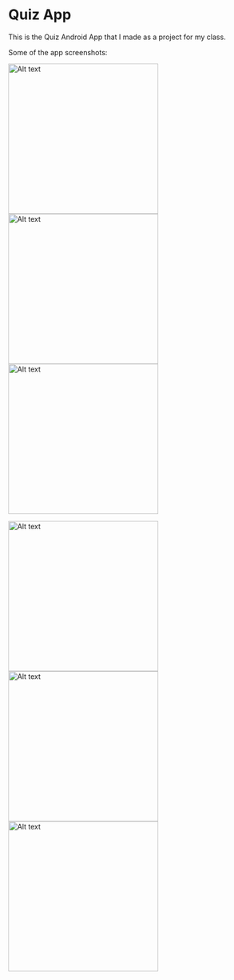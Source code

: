 # Quiz App
This is the Quiz Android App that I made as a project for my class.

Some of the app screenshots:

<img src="https://imgur.com/MX9Wb2i.png" alt="Alt text" width="300">    <img src="https://imgur.com/QYQpU35.png" alt="Alt text" width="300">  <img src="https://imgur.com/Kz9rUZB.png" alt="Alt text" width="300">  

<img src="https://imgur.com/6osacdI.png" alt="Alt text" width="300">  <img src="https://imgur.com/dZ21bfZ.png" alt="Alt text" width="300">    <img src="https://imgur.com/XcKG9qK.png" alt="Alt text" width="300">
